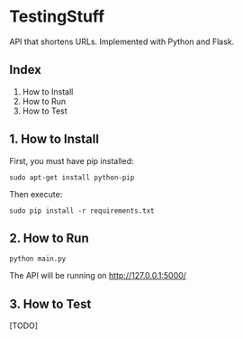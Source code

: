 # TestingStuff

API that shortens URLs. Implemented with Python and Flask.

## Index
1. How to Install
2. How to Run
3. How to Test

## 1. How to Install

First, you must have pip installed:
```
sudo apt-get install python-pip
```

Then execute:
```
sudo pip install -r requirements.txt
```

## 2. How to Run
```
python main.py
```
The API will be running on http://127.0.0.1:5000/

## 3. How to Test
[TODO]